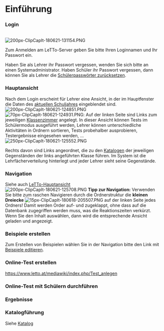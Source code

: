 # Einführung
### Login
<br>![200px-ClipCapIt-180621-131154.PNG](200px-ClipCapIt-180621-131154.PNG)

Zum Anmelden am LeTTo-Server geben Sie bitte Ihren Loginnamen und Ihr Passwort ein.

Haben Sie als Lehrer ihr Passwort vergessen, wenden Sie sich bitte an einen Systemadministrator.
Haben Schüler ihr Passwort vergessen, dann können Sie als Lehrer die [Schülerpasswörter zurücksetzen](../Schülerpasswortzurücksetzen/index.md).

### Hauptansicht
Nach dem Login erscheint für Lehrer eine Ansicht, in der im Hauptfenster die Daten des [aktuellen Schuljahres](../Schuljahr/index.md) eingeblendet sind.
<br>![200px-ClipCapIt-180621-124851.PNG](200px-ClipCapIt-180621-124851.PNG)
![70px-ClipCapIt-180621-124931.PNG](70px-ClipCapIt-180621-124931.PNG): Auf der linken Seite sind Links zum jeweiligen [Klassenzimmer](../Klassenzimmer/index.md) angelegt. In dieser Ansicht können Tests im Schülermodus ausgeführt werden, Lehrer können unterschiedliche Aktivitäten in Ordnern sortieren, Tests probehalber ausprobieren, Testergebnisse eingesehen werden, ...
<br>![250px-ClipCapIt-180621-125552.PNG](250px-ClipCapIt-180621-125552.PNG)

Rechts davon sind Links angeordnet, die zu den [Katalogen](../Katalog/index.md) der jeweiligen Gegenständen der links angeführten Klasse führen. Im System ist die Lehrfächerverteilung hinterlegt und jeder Lehrer sieht seine Gegenstände.

### Navigation
Siehe auch [LeTTo-Hauptansicht](/notimplemented/index.md)
<br>![200px-ClipCapIt-180621-125708.PNG](200px-ClipCapIt-180621-125708.PNG)
**Tipp zur Navigation:** Verwenden Sie bitte zum raschen Navigieren durch die Ordnerstruktur die **kleinen Dreiecke** ![15px-ClipCapIt-180618-205507.PNG](15px-ClipCapIt-180618-205507.PNG) auf der linken Seite jedes Ordners! Damit werden Order auf- und zugeklappt, ohne dass auf die Datenbank zugegriffen werden muss, was die Reaktionszeiten verkürzt.
Wenn Sie den Inhalt auswählen, dann wird die entsprechende Ansicht geladen und angezeigt.

### Beispiele erstellen
Zum Erstellen von Beispielen wählen Sie in der Navigation bitte den Link mit [Beispiele editieren](../BeispielsammlungEditieren/index.md).

### Online-Test erstellen
https://www.letto.at/mediawiki/index.php/Test_anlegen

### Online-Test mit Schülern durchführen

### Ergebnisse

### Katalogführung
Siehe [Katalog](../Katalog/index.md)

